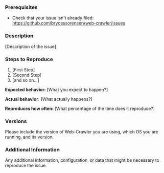 ### Prerequisites

  * Check that your issue isn't already filed: https://github.com/brycessorensen/web-crawler/issues

### Description

[Description of the issue]

### Steps to Reproduce

1. [First Step]
2. [Second Step]
3. [and so on...]

**Expected behavior:** [What you expect to happen?]

**Actual behavior:** [What actually happens?]

**Reproduces how often:** [What percentage of the time does it reproduce?]

### Versions

Please include the version of Web-Crawler you are using, which OS you are running, and its version.

### Additional Information

Any additional information, configuration, or data that might be necessary to reproduce the issue.
